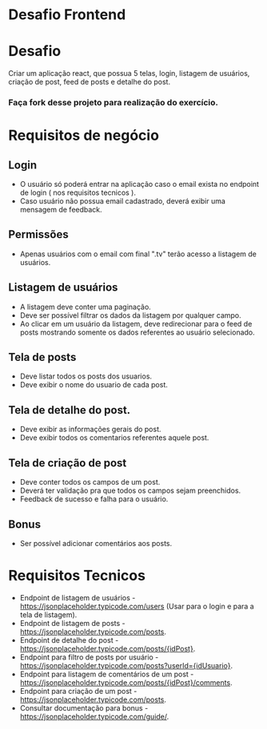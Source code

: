 # Desafio Frontend

# Desafio

Criar um aplicação react, que possua 5 telas, login, listagem de usuários, criação de post, feed de posts e detalhe do post.

### Faça fork desse projeto para realização do exercício.

# Requisitos de negócio

## Login
- O usuário só poderá entrar na aplicação caso o email exista no endpoint de login ( nos requisitos tecnicos ).
- Caso usuário não possua email cadastrado, deverá exibir uma mensagem de feedback.

## Permissões
- Apenas usuários com o email com final ".tv" terão acesso a listagem de usuários.

## Listagem de usuários
- A listagem deve conter uma paginação.
- Deve ser possível filtrar os dados da listagem por qualquer campo.
- Ao clicar em um usuário da listagem, deve redirecionar para o feed de posts mostrando somente os dados referentes ao usuário selecionado.

## Tela de posts
- Deve listar todos os posts dos usuarios.
- Deve exibir o nome do usuario de cada post.

## Tela de detalhe do post.
- Deve exibir as informações gerais do post.
- Deve exibir todos os comentarios referentes aquele post.

## Tela de criação de post
- Deve conter todos os campos de um post.
- Deverá ter validação pra que todos os campos sejam preenchidos.
- Feedback de sucesso e falha para o usuário.

## Bonus
- Ser possível adicionar comentários aos posts.

# Requisitos Tecnicos
- Endpoint de listagem de usuários - https://jsonplaceholder.typicode.com/users (Usar para o login e para a tela de listagem).
- Endpoint de listagem de posts - https://jsonplaceholder.typicode.com/posts.
- Endpoint de detalhe do post - https://jsonplaceholder.typicode.com/posts/{idPost}.
- Endpoint para filtro de posts por usuário - https://jsonplaceholder.typicode.com/posts?userId={idUsuario}.
- Endpoint para listagem de comentários de um post - https://jsonplaceholder.typicode.com/posts/{idPost}/comments.
- Endpoint para criação de um post - https://jsonplaceholder.typicode.com/posts.
- Consultar documentação para bonus - https://jsonplaceholder.typicode.com/guide/.

